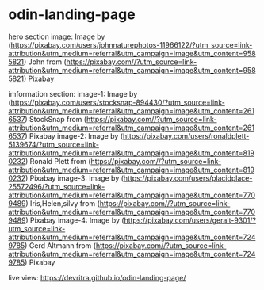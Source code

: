 # odin-landing-page
hero section image: Image by (https://pixabay.com/users/johnnaturephotos-11966122/?utm_source=link-attribution&utm_medium=referral&utm_campaign=image&utm_content=9585821) John from (https://pixabay.com//?utm_source=link-attribution&utm_medium=referral&utm_campaign=image&utm_content=9585821) Pixabay

imformation section:
    image-1: Image by (https://pixabay.com/users/stocksnap-894430/?utm_source=link-attribution&utm_medium=referral&utm_campaign=image&utm_content=2616537) StockSnap from (https://pixabay.com//?utm_source=link-attribution&utm_medium=referral&utm_campaign=image&utm_content=2616537) Pixabay
    image-2: Image by (https://pixabay.com/users/ronaldplett-5139674/?utm_source=link-attribution&utm_medium=referral&utm_campaign=image&utm_content=8190232) Ronald Plett from (https://pixabay.com//?utm_source=link-attribution&utm_medium=referral&utm_campaign=image&utm_content=8190232) Pixabay
    image-3: Image by (https://pixabay.com/users/placidplace-25572496/?utm_source=link-attribution&utm_medium=referral&utm_campaign=image&utm_content=7709489) Iris,Helen,silvy from (https://pixabay.com//?utm_source=link-attribution&utm_medium=referral&utm_campaign=image&utm_content=7709489) Pixabay
    image-4: Image by (https://pixabay.com/users/geralt-9301/?utm_source=link-attribution&utm_medium=referral&utm_campaign=image&utm_content=7249785) Gerd Altmann from (https://pixabay.com//?utm_source=link-attribution&utm_medium=referral&utm_campaign=image&utm_content=7249785) Pixabay

live view: https://devritra.github.io/odin-landing-page/